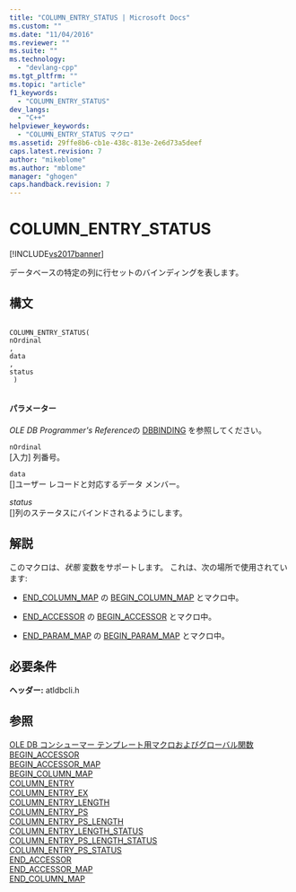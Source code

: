 ```yaml
---
title: "COLUMN_ENTRY_STATUS | Microsoft Docs"
ms.custom: ""
ms.date: "11/04/2016"
ms.reviewer: ""
ms.suite: ""
ms.technology: 
  - "devlang-cpp"
ms.tgt_pltfrm: ""
ms.topic: "article"
f1_keywords: 
  - "COLUMN_ENTRY_STATUS"
dev_langs: 
  - "C++"
helpviewer_keywords: 
  - "COLUMN_ENTRY_STATUS マクロ"
ms.assetid: 29ffe8b6-cb1e-438c-813e-2e6d73a5deef
caps.latest.revision: 7
author: "mikeblome"
ms.author: "mblome"
manager: "ghogen"
caps.handback.revision: 7
---
```

# COLUMN_ENTRY_STATUS
[!INCLUDE[vs2017banner](../../assembler/inline/includes/vs2017banner.md)]

データベースの特定の列に行セットのバインディングを表します。  
  
## 構文  
  
```  
  
COLUMN_ENTRY_STATUS(  
nOrdinal  
,   
data  
,   
status  
 )  
  
```  
  
#### パラメーター  
 *OLE DB Programmer's Reference*の [DBBINDING](https://msdn.microsoft.com/en-us/library/ms716845.aspx) を参照してください。  
  
 `nOrdinal`  
 \[入力\] 列番号。  
  
 `data`  
 \[\]ユーザー レコードと対応するデータ メンバー。  
  
 *status*  
 \[\]列のステータスにバインドされるようにします。  
  
## 解説  
 このマクロは、*状態* 変数をサポートします。  これは、次の場所で使用されています:  
  
-   [END\_COLUMN\_MAP](../../data/oledb/end-column-map.md) の [BEGIN\_COLUMN\_MAP](../Topic/BEGIN_COLUMN_MAP.md) とマクロ中。  
  
-   [END\_ACCESSOR](../Topic/END_ACCESSOR.md) の [BEGIN\_ACCESSOR](../../data/oledb/begin-accessor.md) とマクロ中。  
  
-   [END\_PARAM\_MAP](../../data/oledb/end-param-map.md) の [BEGIN\_PARAM\_MAP](../Topic/BEGIN_PARAM_MAP.md) とマクロ中。  
  
## 必要条件  
 **ヘッダー:** atldbcli.h  
  
## 参照  
 [OLE DB コンシューマー テンプレート用マクロおよびグローバル関数](../Topic/Macros%20and%20Global%20Functions%20for%20OLE%20DB%20Consumer%20Templates.md)   
 [BEGIN\_ACCESSOR](../../data/oledb/begin-accessor.md)   
 [BEGIN\_ACCESSOR\_MAP](../../data/oledb/begin-accessor-map.md)   
 [BEGIN\_COLUMN\_MAP](../Topic/BEGIN_COLUMN_MAP.md)   
 [COLUMN\_ENTRY](../../data/oledb/column-entry.md)   
 [COLUMN\_ENTRY\_EX](../../data/oledb/column-entry-ex.md)   
 [COLUMN\_ENTRY\_LENGTH](../../data/oledb/column-entry-length.md)   
 [COLUMN\_ENTRY\_PS](../../data/oledb/column-entry-ps.md)   
 [COLUMN\_ENTRY\_PS\_LENGTH](../../data/oledb/column-entry-ps-length.md)   
 [COLUMN\_ENTRY\_LENGTH\_STATUS](../../data/oledb/column-entry-length-status.md)   
 [COLUMN\_ENTRY\_PS\_LENGTH\_STATUS](../Topic/COLUMN_ENTRY_PS_LENGTH_STATUS.md)   
 [COLUMN\_ENTRY\_PS\_STATUS](../Topic/COLUMN_ENTRY_PS_STATUS.md)   
 [END\_ACCESSOR](../Topic/END_ACCESSOR.md)   
 [END\_ACCESSOR\_MAP](../../data/oledb/end-accessor-map.md)   
 [END\_COLUMN\_MAP](../../data/oledb/end-column-map.md)